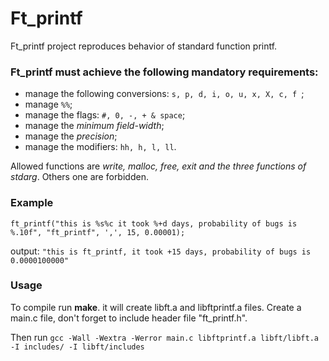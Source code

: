# Ft_printf
Ft_printf project reproduces behavior of standard function printf.
### Ft_printf must achieve the following mandatory requirements:
- manage the following conversions: ```s, p, d, i, o, u, x, X, c, f ```;
- manage ```%%```;
- manage the flags: ```#, 0, -, + & space```;
- manage the *minimum field-width*;
- manage the *precision*;
- manage the modifiers: ```hh, h, l, ll```.

Allowed functions are *write, malloc, free, exit and the three functions of stdarg*.
Others one are forbidden.

### Example

```ft_printf("this is %s%c it took %+d days, probability of bugs is %.10f", "ft_printf", ',', 15, 0.00001);```

output: ```"this is ft_printf, it took +15 days, probability of bugs is 0.0000100000"```

### Usage
To compile run **make**. it will create libft.a and libftprintf.a files. Create a main.c file, don't forget to include header file "ft_printf.h".

Then run ```gcc -Wall -Wextra -Werror main.c libftprintf.a libft/libft.a -I includes/ -I libft/includes```
